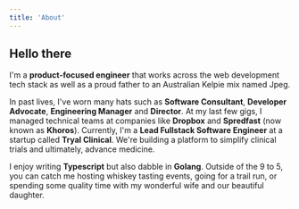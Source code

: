 ```yaml
---
title: 'About'
---
```


## Hello there

I'm a **product-focused engineer** that works across the web development tech stack as well as a proud father to an Australian Kelpie mix named Jpeg.

In past lives, I've worn many hats such as **Software Consultant**, **Developer Advocate**, **Engineering Manager** and **Director**. At my last few gigs, I managed technical teams at companies like **Dropbox** and **Spredfast** (now known as **Khoros**). Currently, I'm a **Lead Fullstack Software Engineer** at a startup called **Tryal Clinical**. We're building a platform to simplify clinical trials and ultimately, advance medicine.

I enjoy writing **Typescript** but also dabble in **Golang**. Outside of the 9 to 5, you can catch me hosting whiskey tasting events, going for a trail run, or spending some quality time with my wonderful wife and our beautiful daughter.


